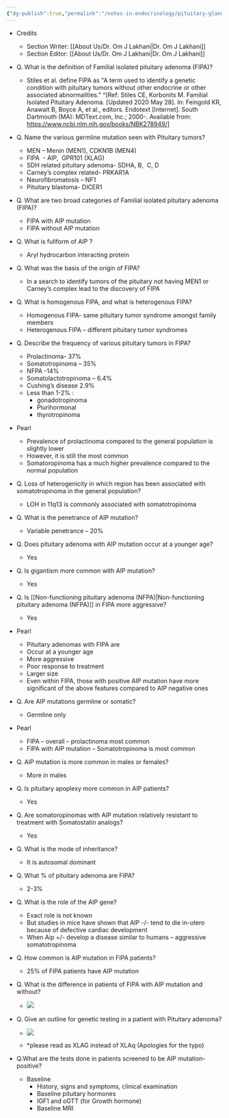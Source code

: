 ```yaml
---
{"dg-publish":true,"permalink":"/notes-in-endocrinology/pituitary-gland/familial-isolated-pituitary-adenoma-fipa/"}
---
```




- Credits
    - Section Writer: [[About Us/Dr. Om J Lakhani\|Dr. Om J Lakhani]]
    - Section Editor: [[About Us/Dr. Om J Lakhani\|Dr. Om J Lakhani]]

- Q. What is the definition of Familial isolated pituitary adenoma (FIPA)?
    - Stiles et al. define FIPA as "A term used to identify a genetic condition with pituitary tumors without other endocrine or other associated abnormalities." ^[Ref: Stiles CE, Korbonits M. Familial Isolated Pituitary Adenoma. [Updated 2020 May 28]. In: Feingold KR, Anawalt B, Boyce A, et al., editors. Endotext [Internet]. South Dartmouth (MA): MDText.com, Inc.; 2000-. Available from: https://www.ncbi.nlm.nih.gov/books/NBK278949/]
    
- Q. Name the various germline mutation seen with Pituitary tumors?
    - MEN – Menin (MEN1), CDKN1B (MEN4)
    - FIPA  - AIP,  GPR101 (XLAG)
    - SDH related pituitary adenoma- SDHA, B,  C, D
    - Carney’s complex related- PRKAR1A
    - Neurofibromatosis – NF1
    - Pituitary blastoma- DICER1


- Q. What are two broad categories of Familial isolated pituitary adenoma (FIPA)?
    - FIPA with AIP mutation
    - FIPA without AIP mutation


- Q. What is fullform of AIP ?
    - Aryl hydrocarbon interacting protein


- Q. What was the basis of the origin of FIPA?
    - In a search to identify tumors of the pituitary not having MEN1 or Carney’s complex lead to the discovery of FIPA


- Q. What is homogenous FIPA, and what is heterogenous FIPA?
    - Homogenous FIPA- same pituitary tumor syndrome amongst family members
    - Heterogenous FIPA – different pituitary tumor syndromes


- Q. Describe the frequency of various pituitary tumors in FIPA?
    - Prolactinoma- 37%
    - Somatotropinoma – 35%
    - NFPA -14%
    - Somatolactotropinoma – 6.4%
    - Cushing’s disease 2.9%
    - Less than 1-2% :
        - gonadotropinoma
        - Plurihormonal
        - thyrotropinoma


- Pearl
    - Prevalence of prolactinoma compared to the general population is slightly lower
    - However, it is still the most common
    - Somatoropinoma has a much higher prevalence compared to the normal population


- Q. Loss of heterogenicity in which region has been associated with somatotropinoma in the general population?
    - LOH in 11q13 is commonly associated with somatotropinoma


- Q. What is the penetrance of AIP mutation?
    - Variable penetrance – 20%


- Q. Does pituitary adenoma with AIP mutation occur at a younger age?
    - Yes


- Q. Is gigantism more common with AIP mutation?
    - Yes


- Q. Is [[Non-functioning pituitary adenoma (NFPA)\|Non-functioning pituitary adenoma (NFPA)]] in FIPA more aggressive?
    - Yes


- Pearl
    - Pituitary adenomas with FIPA are
    - Occur at a younger age
    - More aggressive
    - Poor response to treatment
    - Larger size
    - Even within FIPA, those with positive AIP mutation have more significant of the above features compared to AIP negative ones


- Q. Are AIP mutations germline or somatic?
    - Germline only


- Pearl
    - FIPA – overall – prolactinoma most common
    - FIPA with AIP mutation – Somatotropinoma is most common


- Q. AIP mutation is more common in males or females?
    - More in males


- Q. Is pituitary apoplexy more common in AIP patients?
    - Yes


- Q. Are somatoropinomas with AIP mutation relatively resistant to treatment with Somatostatin analogs?
    - Yes


- Q. What is the mode of inheritance?
    - It is autosomal dominant


- Q. What % of pituitary adenoma are FIPA?
    - 2-3%


- Q. What is the role of the AIP gene?
    - Exact role is not known
    - But studies in mice have shown that AIP -/- tend to die in-utero because of defective cardiac development
    - When Aip +/- develop a disease similar to humans – aggressive somatotropinoma


- Q. How common is AIP mutation in FIPA patients?
    - 25% of FIPA patients have AIP mutation


- Q. What is the difference in patients of FIPA with AIP mutation and without?
    - ![](https://firebasestorage.googleapis.com/v0/b/firescript-577a2.appspot.com/o/imgs%2Fapp%2FMedical_learning%2FDJ5sS4i1p1.png?alt=media&token=5521bdb6-d7e4-4442-8c87-65bb07c09923)


- Q. Give an outline for genetic testing in a patient with Pituitary adenoma?
    - ![](https://firebasestorage.googleapis.com/v0/b/firescript-577a2.appspot.com/o/imgs%2Fapp%2FMedical_learning%2FZ1VgcKL6NL.png?alt=media&token=c71bb162-6f2b-4c1e-b84e-ac6472d65e40)

	- *please read as XLAG instead of XLAq (Apologies for the typo)
- Q.What are the tests done in patients screened to be AIP mutation-positive?
    - Baseline
        - History, signs and symptoms, clinical examination
        - Baseline pituitary hormones
        - IGF1 and oGTT (for Growth hormone)
        - Baseline MRI
